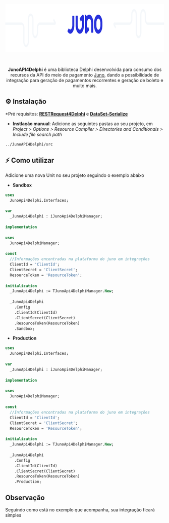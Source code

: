 <p align="center">
  <a href="https://github.com/alepmedeiros/JunoAPI4Delphi/blob/master/imagens/logo.png">
    <img alt="Juno" height="150" src="https://github.com/alepmedeiros/JunoAPI4Delphi/blob/master/imagens/logo.png">
  </a>  
</p><br>
<p align="center">
  <b>JunoAPI4Delphi</b> é uma biblioteca Delphi desenvolvida para consumo dos recursos da API do meio de pagamento <a href="https://juno.com.br/">Juno</a>, dando a possibilidade de integração para geração de pagamentos recorrentes e geração de boleto e muito mais.

## ⚙️ Instalação 

*Pré requisitos: [**RESTRequest4Delphi**](https://github.com/viniciussanchez/RESTRequest4Delphi) e [**DataSet-Serialize**](https://github.com/viniciussanchez/dataset-serialize)

* **Instlação manual**: Adicione as seguintes pastas ao seu projeto, em *Project > Options > Resource Compiler > Directories and Conditionals > Include file search path*

```
../JunoAPI4Delphi/src
```

## ⚡️ Como utilizar

Adicione uma nova Unit no seu projeto seguindo o exemplo abaixo

* **Sandbox**

```pascal
uses
  JunoApi4Delphi.Interfaces;

var
  _JunoApi4Delphi : iJunoApi4DelphiManager;

implementation

uses
  JunoApi4DelphiManager;

const
  //Informações encontradas na plataforma do juno em integrações
  ClientId = 'ClientId';
  ClientSecret = 'ClientSecret';
  ResourceToken = 'ResourceToken';

initialization
  _JunoApi4Delphi := TJunoApi4DelphiManager.New;

  _JunoApi4Delphi
    .Config
    .ClientId(ClientId)
    .ClientSecret(ClientSecret)
    .ResourceToken(ResourceToken)
    .Sandbox;
```

* **Production**

```pascal
uses
  JunoApi4Delphi.Interfaces;

var
  _JunoApi4Delphi : iJunoApi4DelphiManager;

implementation

uses
  JunoApi4DelphiManager;

const
  //Informações encontradas na plataforma do juno em integrações
  ClientId = 'ClientId';
  ClientSecret = 'ClientSecret';
  ResourceToken = 'ResourceToken';

initialization
  _JunoApi4Delphi := TJunoApi4DelphiManager.New;

  _JunoApi4Delphi
    .Config
    .ClientId(ClientId)
    .ClientSecret(ClientSecret)
    .ResourceToken(ResourceToken)
    .Production;
```

## Observação

Seguindo como está no exemplo que acompanha, sua integração ficará simples
